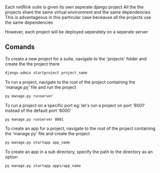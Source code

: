 Each netRink suite is given its own seperate django project
All the the projects share the same virtual environment and the same dependencies
This is advantageous in this particular case beceause all the projects use the same dependencies

However, each project will be deployed seperately on a seperate server

## Comands

To create a new project for a suite, navigate to the 'projects' folder and create the the project there
```bash
django-admin startproject project_name
```

To run a project, navigate to the root of the project containing the 'manage.py' file and run the project
```bash
py manage.py runserver
```

To run a project on a specific port
eg: let's run a project on port '8001' instead of the default port '8000'
```bash
py manage.py runserver 8001
```

To create an app for a project, navigate to the root of the project containing the 'manage.py' file and create the project
```bash
py manage.py startapp app_name
```

To create an app in a sub directory, specify the path to the directory as an option
```bash
py manage.py startapp apps/app_name
```


